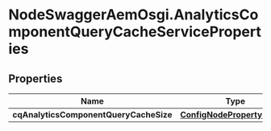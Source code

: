 # NodeSwaggerAemOsgi.AnalyticsComponentQueryCacheServiceProperties

## Properties

Name | Type | Description | Notes
------------ | ------------- | ------------- | -------------
**cqAnalyticsComponentQueryCacheSize** | [**ConfigNodePropertyInteger**](ConfigNodePropertyInteger.md) |  | [optional] 


